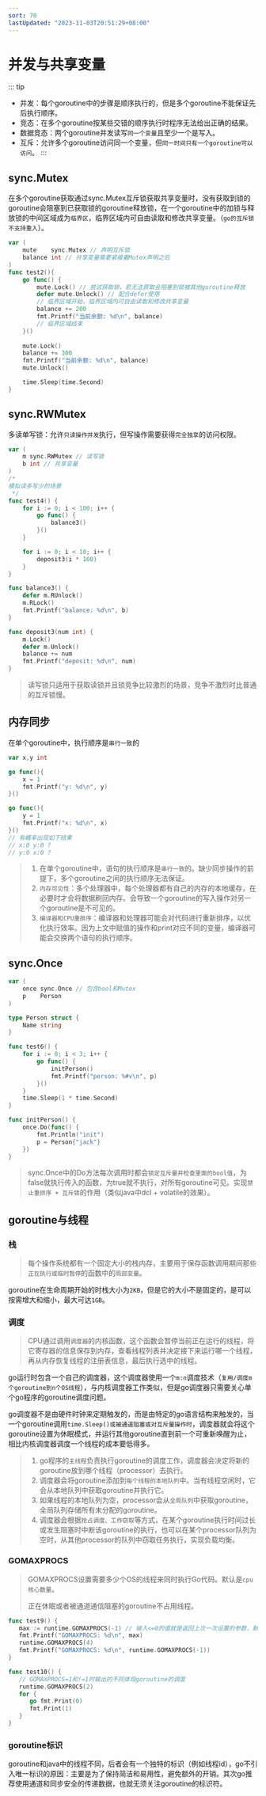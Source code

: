```yaml
---
sort: 70
lastUpdated: "2023-11-03T20:51:29+08:00"
---
```

# 并发与共享变量
::: tip
- 并发：每个goroutine中的步骤是顺序执行的，但是多个goroutine不能保证先后执行顺序。
- 竞态：在多个goroutine按某些交错的顺序执行时程序无法给出正确的结果。
- 数据竞态：两个goroutine并发读写`同一个变量`且至少一个是写入。
- 互斥：允许多个goroutine访问同一个变量，但`同一时间只有一个goroutine可以访问`。
:::

## sync.Mutex

在多个goroutine获取通过sync.Mutex互斥锁获取共享变量时，没有获取到锁的goroutine会阻塞到已获取锁的goroutine释放锁，在一个goroutine中的加锁与释放锁的中间区域成为`临界区`，临界区域内可自由读取和修改共享变量。（`go的互斥锁不支持重入`）。

```go
var (
	mute    sync.Mutex // 声明互斥锁
	balance int // 共享变量需要紧接着Mutex声明之后
)
func test2(){
    go func() {
        mute.Lock() // 尝试获取锁，若无法获取会阻塞到锁被其他goroutine释放
        defer mute.Unlock() // 配合defer使用
		// 临界区域开始，临界区域内可自由读取和修改共享变量
		balance += 200
		fmt.Printf("当前余额: %d\n", balance)
		// 临界区域结束
    }()
    
    mute.Lock()
	balance += 300
	fmt.Printf("当前余额: %d\n", balance)
	mute.Unlock()

	time.Sleep(time.Second)
}
```

## sync.RWMutex

多读单写锁：允许`只读操作并发`执行，但写操作需要获得`完全独享`的访问权限。

```go
var (
	m sync.RWMutex // 读写锁
	b int // 共享变量
)
/*
模拟读多写少的场景
 */
func test4() {
	for i := 0; i < 100; i++ {
		go func() {
			balance3()
		}()
	}

	for i := 0; i < 10; i++ {
		deposit3(i * 100)
	}
}

func balance3() {
	defer m.RUnlock()
	m.RLock()
	fmt.Printf("balance: %d\n", b)
}

func deposit3(num int) {
	m.Lock()
	defer m.Unlock()
	balance += num
	fmt.Printf("deposit: %d\n", num)
}
```

> 读写锁只适用于获取读锁并且锁竞争比较激烈的场景，竞争不激烈时比普通的互斥锁慢。

## 内存同步

在单个goroutine中，执行顺序是`串行一致`的

```go
var x,y int

go func(){
    x = 1
    fmt.Printf("y: %d\n", y)
}()

go func(){
    y = 1
    fmt.Printf("x: %d\n", x)
}()
// 有概率出现如下结果
// x:0 y:0 ?
// y:0 x:0 ? 
```

> 1. 在单个goroutine中，语句的执行顺序是`串行一致`的。缺少同步操作的前提下，多个goroutine之间的执行顺序无法保证。
> 2. `内存可见性`：多个处理器中，每个处理器都有自己的内存的本地缓存，在必要时才会将数据刷回内存。会导致一个goroutine的写入操作对另一个goroutine是不可见的。
> 3. `编译器和CPU重排序`：编译器和处理器可能会对代码进行重新排序，以优化执行效率。因为上文中赋值的操作和print对应不同的变量，编译器可能会交换两个语句的执行顺序。

## sync.Once

```go
var (
	once sync.Once // 包含bool和Mutex
	p    Person
)

type Person struct {
	Name string
}

func test6() {
	for i := 0; i < 3; i++ {
		go func() {
			initPerson()
			fmt.Printf("person: %#v\n", p)
		}()
	}
	time.Sleep(1 * time.Second)
}

func initPerson() {
	once.Do(func() {
		fmt.Println("init")
		p = Person{"jack"}
	})
}
```

> sync.Once中的Do方法每次调用时都会`锁定互斥量并检查里面的bool值`，为false就执行传入的函数，为true就不执行，对所有goroutine可见。实现`禁止重排序 + 互斥锁`的作用（类似java中dcl + volatile的效果）。

## goroutine与线程

### 栈

> 每个操作系统都有一个固定大小的栈内存，主要用于保存函数调用期间那些`正在执行或临时暂停`的函数中的`局部变量`。

goroutine在生命周期开始的时栈大小为`2KB`，但是它的大小不是固定的，是可以按需增大和缩小，最大可达`1GB`。

### 调度

> CPU通过调用`调度器`的内核函数，这个函数会暂停当前正在运行的线程，将它寄存器的信息保存到内存，查看线程列表并决定接下来运行哪一个线程，再从内存恢复线程的注册表信息，最后执行选中的线程。

go运行时包含一个自己的调度器，这个调度器使用一个`m:n`调度技术（`复用/调度m个goroutine到n个OS线程`），与内核调度器工作类似，但是go调度器只需要关心单个go程序的goroutine调度问题。

go调度器不是由硬件时钟来定期触发的，而是由特定的go语言结构来触发的，当一个goroutine调用`time.Sleep()或被通道阻塞或对互斥量操作时`，调度器就会将这个goroutine设置为休眠模式，并运行其他goroutine直到前一个可重新唤醒为止，相比内核调度器调度一个线程的成本要低得多。

> 1. go程序的`主线程`负责执行goroutine的调度工作，调度器会决定将新的goroutine放到哪个线程（processor）去执行。
> 2. 调度器会将goroutine添加到`每个线程的本地队列`中。当有线程空闲时，它会从本地队列中获取goroutine并执行它。
> 3. 如果线程的本地队列为空，processor会从`全局队列`中获取goroutine，全局队列存储所有未分配的goroutine。
> 4. 调度器会根据`抢占调度、工作窃取`等方式，在某个goroutine执行时间过长或发生阻塞时中断该goroutine的执行，也可以在某个processor队列为空时，从其他processor的队列中窃取任务执行，实现负载均衡。

### GOMAXPROCS

> GOMAXPROCS设置需要多少个OS的线程来同时执行Go代码。默认是`cpu核心数量`。
>
> 正在休眠或者被通道通信阻塞的goroutine不占用线程。

```go
func test9() {
   max := runtime.GOMAXPROCS(-1) // 输入<=0的值就是返回上次一次设置的参数，默认和CPU核数相同
   fmt.Printf("GOMAXPROCS: %d\n", max)
   runtime.GOMAXPROCS(4)
   fmt.Printf("GOMAXPROCS: %d\n", runtime.GOMAXPROCS(-1))
}

func test10() {
   // GOMAXPROCS=1和!=1时输出的不同体现goroutine的调度
   runtime.GOMAXPROCS(2)
   for {
      go fmt.Print(0)
      fmt.Print(1)
   }
}
```

### goroutine标识

goroutine和java中的线程不同，后者会有一个独特的标识（例如线程id），go不引入唯一标识的原因：主要是为了保持简洁和易用性，避免额外的开销。其次go推荐使用通道和同步安全的传递数据，也就无须关注goroutine的标识符。